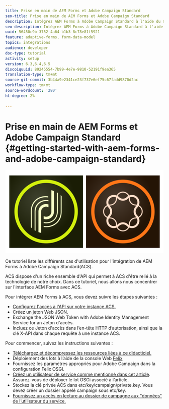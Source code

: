 ```yaml
---
title: Prise en main de AEM Forms et Adobe Campaign Standard
seo-title: Prise en main de AEM Forms et Adobe Campaign Standard
description: Intégrez AEM Forms à Adobe Campaign Standard à l'aide du modèle de données AEM Forms Form pour récupérer les informations du profil de campagne ACS, etc.
seo-description: Intégrez AEM Forms à Adobe Campaign Standard à l'aide du modèle de données AEM Forms Form pour récupérer les informations du profil de campagne ACS, etc.
uuid: 56450c9b-3752-4a64-b1b3-8c78e81f5921
feature: adaptive-forms, form-data-model
topics: integrations
audience: developer
doc-type: tutorial
activity: setup
version: 6.3,6.4,6.5
discoiquuid: 89245554-7b99-4e7e-9810-52191f9ea365
translation-type: tm+mt
source-git-commit: 3b44a9e2341ce23f737e6ef75c67fadd9870d2ac
workflow-type: tm+mt
source-wordcount: '280'
ht-degree: 2%

---
```



# Prise en main de AEM Forms et Adobe Campaign Standard {#getting-started-with-aem-forms-and-adobe-campaign-standard}

![formsandcampaign](assets/helpx-cards-forms.png)

Ce tutoriel liste les différents cas d&#39;utilisation pour l&#39;intégration de AEM Forms à Adobe Campaign Standard(ACS).

ACS dispose d&#39;un riche ensemble d&#39;API qui permet à ACS d&#39;être relié à la technologie de notre choix. Dans ce tutoriel, nous allons nous concentrer sur l&#39;interface AEM Forms avec ACS.

Pour intégrer AEM Forms à ACS, vous devez suivre les étapes suivantes :

* [Configurez l&#39;accès à l&#39;API sur votre instance ACS.](https://docs.campaign.adobe.com/doc/standard/en/api/ACS_API.html#setting-up-api-access)
* Créez un jeton Web JSON.
* Exchange the JSON Web Token with Adobe Identity Management Service for an Jeton d&#39;accès.
* Incluez ce Jeton d&#39;accès dans l’en-tête HTTP d’autorisation, ainsi que la clé X-API dans chaque requête à une instance ACS.

Pour commencer, suivez les instructions suivantes :

* [Téléchargez et décompressez les ressources liées à ce didacticiel.](assets/aem-forms-and-acs-bundles.zip)
* Déploiement des lots à l’aide de la console Web [Felix](http://localhost:4502/system/console/bundles)
* Fournissez les paramètres appropriés pour Adobe Campaign dans la configuration Felix OSGI.
* [Créez un utilisateur de service comme mentionné dans cet article](/help/forms/adaptive-forms/service-user-tutorial-develop.md). Assurez-vous de déployer le lot OSGi associé à l’article.
* Stockez la clé privée ACS dans etc/key/campaign/private.key. Vous devez créer un dossier appelé campaign sous etc/key.
* [Fournissez un accès en lecture au dossier de campagne aux &quot;données&quot; de l’utilisateur du service.](http://localhost:4502/useradmin)
